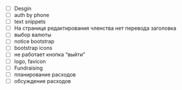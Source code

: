 * [ ] Desgin
* [ ] auth by phone
* [ ] text snippets
* [ ] На странице редактирования членства нет перевода заголовка
* [ ] выбор валюты
* [ ] notice bootstrap
* [ ] bootstrap icons
* [ ] не работает кнопка “выйти”
* [ ] logo, favicon
* [ ] Fundraising
* [ ] планирование расходов
* [ ] обсуждение расходов
